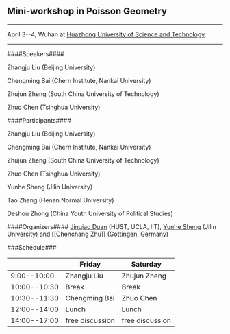 ## Mini-workshop in Poisson Geometry ##

***
April 3--4, Wuhan at [Huazhong University of Science and Technology](http://english.hust.edu.cn/). 

***
####Speakers####

Zhangju Liu (Beijing University)

Chengming Bai (Chern Institute, Nankai University)

Zhujun Zheng (South China University of Technology)

Zhuo Chen (Tsinghua University)

####Participants####

Zhangju Liu (Beijing University)

Chengming Bai (Chern Institute, Nankai University)

Zhujun Zheng (South China University of Technology)

Zhuo Chen (Tsinghua University)

Yunhe Sheng (Jilin University)

Tao Zhang (Henan Normal University)

Deshou Zhong (China Youth University of Political Studies)

####Organizers####
[Jinqiao Duan](http://mypages.iit.edu/~duan/)  (HUST, UCLA, IIT), [Yunhe Sheng](http://math.jlu.edu.cn/?act=view&id=741&mod=info) (Jilin University) and [[Chenchang Zhu]] (Gottingen, Germany)

###Schedule###


|               | Friday      | Saturday | 
| ------------- | -------------|--------| 
| 9:00--10:00   |   Zhangju Liu   | Zhujun Zheng | 
| 10:00--10:30  |  Break     |Break| 
| 10:30--11:30  | Chengming Bai             |Zhuo Chen |
| 12:00--14:00  |  Lunch            |Lunch     |       
| 14:00--17:00  | free discussion |free discussion     | 

         
